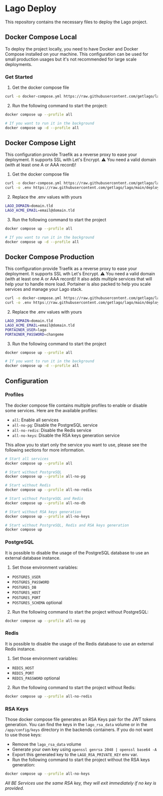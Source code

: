 # Lago Deploy

This repository contains the necessary files to deploy the Lago project.

## Docker Compose Local

To deploy the project locally, you need to have Docker and Docker Compose installed on your machine.
This configuration can be used for small production usages but it's not recommended for large scale deployments.

### Get Started

1. Get the docker compose file

```bash
curl -o docker-compose.yml https://raw.githubusercontent.com/getlago/lago/main/deploy/docker-compose.local.yml
```

2. Run the following command to start the project:

```bash
docker compose up --profile all

# If you want to run it in the background
docker compose up -d --profile all
```

## Docker Compose Light

This configuration provide Traefik as a reverse proxy to ease your deployment.
It supports SSL with Let's Encrypt. :warning: You need a valid domain (with at least one A or AAA record)!

1. Get the docker compose file

```bash
curl -o docker-compose.yml https://raw.githubusercontent.com/getlago/lago/main/deploy/docker-compose.light.yml
curl -o .env https://raw.githubusercontent.com/getlago/lago/main/deploy/.env.light.example
```

2. Replace the .env values with yours

```bash
LAGO_DOMAIN=domain.tld
LAGO_ACME_EMAIL=email@domain.tld
```

3. Run the following command to start the project

```bash
docker compose up --profile all

# If you want to run it in the background
docker compose up -d --profile all
```

## Docker Compose Production

This configuration provide Traefik as a reverse proxy to ease your deployment.
It supports SSL wth Let's Encrypt. :warning: You need a valid domain (with at least one A or AAA record)!
It also adds multiple services that will help your to handle more load.
Portainer is also packed to help you scale services and manage your Lago stack.

```bash
curl -o docker-compose.yml https://raw.githubusercontent.com/getlago/lago/main/deploy/docker-compose.production.yml
curl -o .env https://raw.githubusercontent.com/getlago/lago/main/deploy/.env.production.example
```

2. Replace the .env values with yours

```bash
LAGO_DOMAIN=domain.tld
LAGO_ACME_EMAIL=email@domain.tld
PORTAINER_USER=lago
PORTAINER_PASSWORD=changeme
```

3. Run the following command to start the project

```bash
docker compose up --profile all

# If you want to run it in the background
docker compose up -d --profile all
```


## Configuration

### Profiles

The docker compose file contains multiple profiles to enable or disable some services.
Here are the available profiles:
- `all`: Enable all services
- `all-no-pg`: Disable the PostgreSQL service
- `all-no-redis`: Disable the Redis service
- `all-no-keys`: Disable the RSA keys generation service

This allow you to start only the service you want to use, please see the following sections for more information.

```bash
# Start all services
docker compose up --profile all

# Start without PostgreSQL
docker compose up --profile all-no-pg

# Start without Redis
docker compose up --profile all-no-redis

# Start without PostgreSQL and Redis
docker compose up --profile all-no-db

# Start without RSA keys generation
docker compose up --profile all-no-keys

# Start without PostgreSQL, Redis and RSA keys generation
docker compose up
```

### PostgreSQL

It is possible to disable the usage of the PostgreSQL database to use an external database instance.

1. Set those environment variables:

- `POSTGRES_USER`
- `POSTGRES_PASSWORD`
- `POSTGRES_DB`
- `POSTGRES_HOST`
- `POSTGRES_PORT`
- `POSTGRES_SCHEMA` optional

2. Run the following command to start the project without PostgreSQL:

```bash
docker compose up --profile all-no-pg
```

### Redis

It is possible to disable the usage of the Redis database to use an external Redis instance.

1. Set those environment variables:

- `REDIS_HOST`
- `REDIS_PORT`
- `REDIS_PASSWORD` optional

2. Run the following command to start the project without Redis:

```bash
docker compose up --profile all-no-redis
```

### RSA Keys

Those docker compose file generates an RSA Keys pair for the JWT tokens generation.
You can find the keys in the `lago_rsa_data` volume or in the `/app/config/keys` directory in the backends containers.
If you do not want to use those keys:
- Remove the `lago_rsa_data` volume
- Generate your own key using `openssl genrsa 2048 | openssl base64 -A`
- Export this generated key to the `LAGO_RSA_PRIVATE_KEY` env var.
- Run the following command to start the project without the RSA keys generation:

```bash
docker compose up --profile all-no-keys
```

*All BE Services use the same RSA key, they will exit immediately if no key is provided.*
